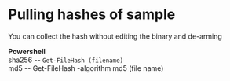 # Pulling hashes of sample
You can collect the hash without editing the binary and de-arming  

**Powershell**  
sha256 -- ```Get-FileHash (filename)```  
md5 -- Get-FileHash -algorithm md5 (file name)
